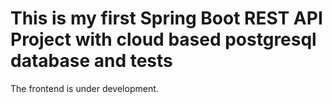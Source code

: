 # This is my first Spring Boot REST API Project with cloud based postgresql database and tests

The frontend is under development.
